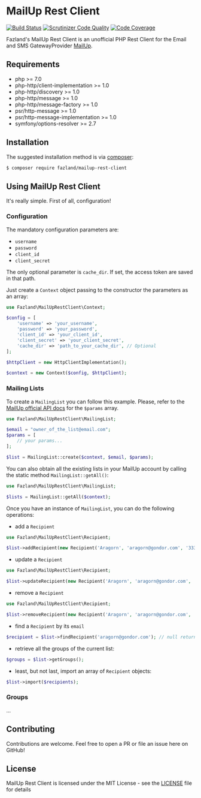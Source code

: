 MailUp Rest Client
==================

[![Build Status](https://travis-ci.org/fazland/mailup-rest-client.svg?branch=master)](https://travis-ci.org/fazland/mailup-rest-client) [![Scrutinizer Code Quality](https://scrutinizer-ci.com/g/fazland/mailup-rest-client/badges/quality-score.png?b=master)](https://scrutinizer-ci.com/g/fazland/mailup-rest-client/?branch=master) [![Code Coverage](https://scrutinizer-ci.com/g/fazland/mailup-rest-client/badges/coverage.png?b=master)](https://scrutinizer-ci.com/g/fazland/mailup-rest-client/?branch=master)

Fazland's MailUp Rest Client is an unofficial PHP Rest Client for the Email and SMS GatewayProvider [MailUp](http://www.mailup.com). 

Requirements
------------
- php >= 7.0
- php-http/client-implementation >= 1.0
- php-http/discovery >= 1.0
- php-http/message >= 1.0
- php-http/message-factory >= 1.0
- psr/http-message >= 1.0
- psr/http-message-implementation >= 1.0
- symfony/options-resolver >= 2.7

Installation
------------
The suggested installation method is via [composer](https://getcomposer.org/):

```sh
$ composer require fazland/mailup-rest-client
```

Using MailUp Rest Client
------------------------
It's really simple. First of all, configuration!

### Configuration
The mandatory configuration parameters are:
- `username`
- `password`
- `client_id`
- `client_secret`

The only optional parameter is `cache_dir`. If set, the access token are saved in that path.

Just create a `Context` object passing to the constructor the parameters as an array:

```php
use Fazland\MailUpRestClient\Context;

$config = [
    'username' => 'your_username',
    'password' => 'your_password',
    'client_id' => 'your_client_id',
    'client_secret' => 'your_client_secret',
    'cache_dir' => 'path_to_your_cache_dir', // Optional
];

$httpClient = new HttpClientImplementation();

$context = new Context($config, $httpClient);
```

### Mailing Lists
To create a `MailingList` you can follow this example. Please, refer to the [MailUp official API docs](http://help.mailup.com/display/mailupapi/Manage+Lists+and+Groups#ManageListsandGroups-CreateList) for the `$params` array.

```php
use Fazland\MailUpRestClient\MailingList;

$email = "owner_of_the_list@email.com";
$params = [
    // your params...
];

$list = MailingList::create($context, $email, $params);
```

You can also obtain all the existing lists in your MailUp account by calling the static method `MailingList::getAll()`:

```php
use Fazland\MailUpRestClient\MailingList;

$lists = MailingList::getAll($context);
```

Once you have an instance of `MailingList`, you can do the following operations:
- add a `Recipient`
```php
use Fazland\MailUpRestClient\Recipient;

$list->addRecipient(new Recipient('Aragorn', 'aragorn@gondor.com', '3333333333', '+39'));
```
- update a `Recipient`
```php
use Fazland\MailUpRestClient\Recipient;

$list->updateRecipient(new Recipient('Aragorn', 'aragorn@gondor.com', '3334444444', '+39'));
```
- remove a `Recipient`
```php
use Fazland\MailUpRestClient\Recipient;

$list->removeRecipient(new Recipient('Aragorn', 'aragorn@gondor.com', '3333333333', '+39'));
```
- find a `Recipient` by its `email`
```php
$recipient = $list->findRecipient('aragorn@gondor.com'); // null returned if current email was not found
```
- retrieve all the groups of the current list:
```php
$groups = $list->getGroups();
```
- least, but not last, import an array of `Recipient` objects:
```php
$list->import($recipients);
```

### Groups

...

Contributing
------------
Contributions are welcome. Feel free to open a PR or file an issue here on GitHub!

License
-------
MailUp Rest Client is licensed under the MIT License - see the [LICENSE](https://github.com/fazland/mailup-rest-client/blob/master/LICENSE) file for details
